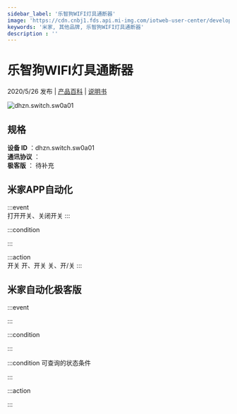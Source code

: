 ```yaml
---
sidebar_label: '乐智狗WIFI灯具通断器'
image: 'https://cdn.cnbj1.fds.api.mi-img.com/iotweb-user-center/developer_1679047766607kkfVZOqH.png?GalaxyAccessKeyId=AKVGLQWBOVIRQ3XLEW&Expires=9223372036854775807&Signature=4AGvvnu6eqRcP5RbGqp+BiwSdq8='
keywords: '米家, 其他品牌, 乐智狗WIFI灯具通断器'
description : ''
---
```

# 乐智狗WIFI灯具通断器

2020/5/26 发布 | [产品百科](https://home.mi.com/webapp/content/baike/product/index.html?model=dhzn.switch.sw0a01/) | [说明书](https://home.mi.com/views/introduction.html?model=dhzn.switch.sw0a01&region=cn)

![dhzn.switch.sw0a01](https://cdn.cnbj1.fds.api.mi-img.com/iotweb-user-center/developer_1679047766607kkfVZOqH.png?GalaxyAccessKeyId=AKVGLQWBOVIRQ3XLEW&Expires=9223372036854775807&Signature=4AGvvnu6eqRcP5RbGqp+BiwSdq8=)

## 规格  
> 
**设备 ID** ：dhzn.switch.sw0a01  
**通讯协议** ：  
**极客版**  ： 待补充 


## 米家APP自动化  

:::event  
打开开关、关闭开关
:::

:::condition  

:::

:::action   
开关 开、开关 关、开/关
:::

## 米家自动化极客版  

:::event  

:::

:::condition  

:::

:::condition 可查询的状态条件  

:::

:::action  

:::

        
